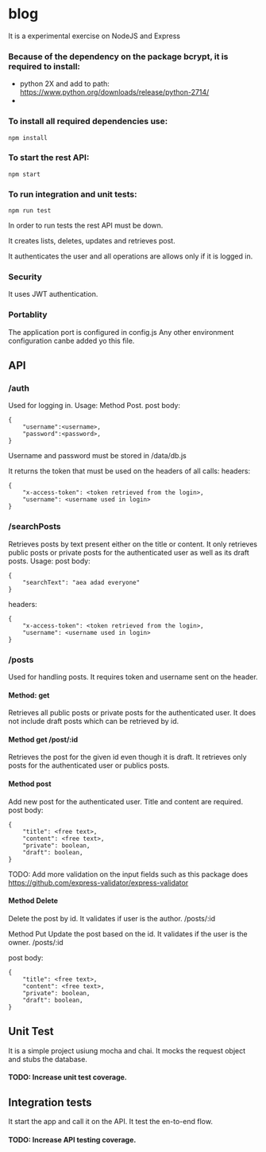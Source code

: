 # blog
It is a experimental exercise on NodeJS and Express

### Because of the dependency on the package bcrypt, it is required to install:
- python 2X and add to path: https://www.python.org/downloads/release/python-2714/
- 

### To install all required dependencies use:

    npm install

### To start the rest API:

    npm start

### To run integration and unit tests:

    npm run test

In order to run tests the rest API must be down.


It creates lists, deletes, updates and retrieves post.

It authenticates the user and all operations are allows only if it is logged in.

### Security
It uses JWT authentication.

### Portablity
The application port is configured in config.js
Any other environment configuration canbe added yo this file.

## API

### /auth
Used for logging in.
Usage:
Method Post.
post body:

    {
        "username":<username>,
        "password":<password>,  
    }

Username and password must be stored in /data/db.js

It returns the token that must be used on the headers of all calls:
headers:

    {
        "x-access-token": <token retrieved from the login>,
        "username": <username used in login>
    }  

### /searchPosts
Retrieves posts by text present either on the title or content.
It only retrieves public posts or private posts for the authenticated user as well as its draft posts.
Usage:
post body:

    {
        "searchText": "aea adad everyone"
    }
headers:

    {
        "x-access-token": <token retrieved from the login>,
        "username": <username used in login>
    }    

### /posts
Used for handling posts. It requires token and username sent on the header.

#### Method: get
Retrieves all public posts or private posts for the authenticated  user. It does not include draft posts which can be retrieved by id.

#### Method get /post/:id
Retrieves the post for the given id even though it is draft. It retrieves only posts for the authenticated user or publics posts.

#### Method post
Add new post for the  authenticated user. Title and content are required.
post body:

    {
        "title": <free text>,
        "content": <free text>,
        "private": boolean,
        "draft": boolean,
    }

TODO: Add more validation on the input fields such as this package does https://github.com/express-validator/express-validator

#### Method Delete
Delete the post by id. It validates if user is the author.
/posts/:id

Method Put
Update the post based on the id. It validates if the user is the owner.
/posts/:id

post body:

    {
        "title": <free text>,
        "content": <free text>,
        "private": boolean,
        "draft": boolean,
    }

## Unit Test
It is a simple project usiung mocha and chai. It mocks the request object and stubs the database.
#### TODO: Increase unit test coverage.

## Integration tests
It start the app and call it on the API. It test the en-to-end flow.
#### TODO: Increase API testing coverage.
